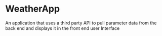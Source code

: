 # WeatherApp
An application that uses a third party API to pull parameter data from the back end and displays it in the front end user Interface
